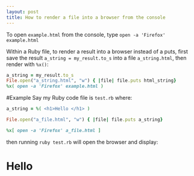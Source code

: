 ```yaml
---
layout: post
title: How to render a file into a browser from the console
---
```


To open `example.html` from the console, type `open -a 'Firefox' example.html`

Within a Ruby file, to render a result into a browser instead of a puts, first save the result `a_string = my_result.to_s` into a file `a_string.html`, then render with `%x()`:

```ruby
a_string = my_result.to_s
File.open("a_string.html", "w") { |file| file.puts html_string}
%x( open -a 'Firefox' example.html )
```

#Example
Say my Ruby code file is `test.rb` where:
```ruby
a_string = %( <h1>Hello </h1> )

File.open("a_file.html", "w") { |file| file.puts a_string}

%x[ open -a 'Firefox' a_file.html ]
```
then running `ruby test.rb` will open the browser and display:
<h1> Hello </h1>
